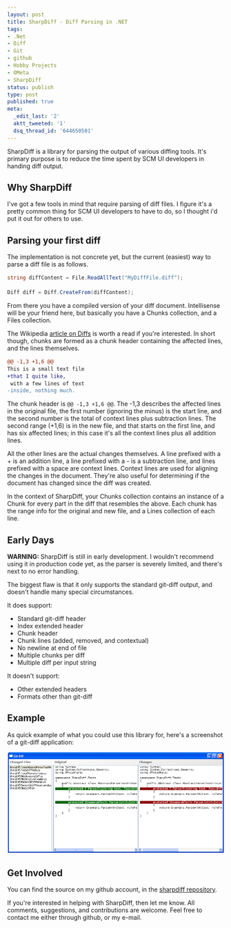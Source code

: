 ```yaml
---
layout: post
title: SharpDiff - Diff Parsing in .NET
tags:
- .Net
- Diff
- Git
- github
- Hobby Projects
- OMeta
- SharpDiff
status: publish
type: post
published: true
meta:
  _edit_last: '2'
  aktt_tweeted: '1'
  dsq_thread_id: '644650501'
---
```


SharpDiff is a library for parsing the output of various diffing tools. It's primary purpose is to reduce the time spent by SCM UI developers in handing diff output.

<!-- more -->

## Why SharpDiff

I've got a few tools in mind that require parsing of diff files. I figure it's a pretty common thing for SCM UI developers to have to do, so I thought i'd put it out for others to use.

## Parsing your first diff

The implementation is not concrete yet, but the current (easiest) way to parse a diff file is as follows.

``` csharp
string diffContent = File.ReadAllText("MyDiffFile.diff");

Diff diff = Diff.CreateFrom(diffContent);
```

From there you have a compiled version of your diff document. Intellisense will be your friend here, but basically you have a Chunks collection, and a Files collection.

The Wikipedia [article on Diffs](http://en.wikipedia.org/wiki/Diff) is worth a read if you're interested. In short though, chunks are formed as a chunk header containing the affected lines, and the lines themselves.

``` diff
@@ -1,3 +1,6 @@
This is a small text file
+that I quite like,
 with a few lines of text
-inside, nothing much.
```

The chunk header is `@@ -1,3 +1,6 @@`. The -1,3 describes the affected lines in the original file, the first number (ignoring the minus) is the start line, and the second number is the total of context lines plus subtraction lines. The second range (+1,6) is in the new file, and that starts on the first line, and has six affected lines; in this case it's all the context lines plus all addition lines.

All the other lines are the actual changes themselves. A line prefixed with a + is an addition line, a line prefixed with a - is a subtraction line, and lines prefixed with a space are context lines. Context lines are used for aligning the changes in the document. They're also useful for determining if the document has changed since the diff was created.

In the context of SharpDiff, your Chunks collection contains an instance of a Chunk for every part in the diff that resembles the above. Each chunk has the range info for the original and new file, and a Lines collection of each line.

## Early Days

**WARNING:** SharpDiff is still in early development. I wouldn't recommend using it in production code yet, as the parser is severely limited, and there's next to no error handling.

The biggest flaw is that it only supports the standard git-diff output, and doesn't handle many special circumstances.

It does support:

  * Standard git-diff header
  * Index extended header
  * Chunk header
  * Chunk lines (added, removed, and contextual)
  * No newline at end of file
  * Multiple chunks per diff
  * Multiple diff per input string

It doesn't support:

  * Other extended headers
  * Formats other than git-diff

## Example

As quick example of what you could use this library for, here's a screenshot of a git-diff application:

![Stupidly basic GUI](/images/sharpdiff-1.png)

## Get Involved

You can find the source on my github account, in the [sharpdiff repository](http://github.com/jagregory/sharpdiff).

If you're interested in helping with SharpDiff, then let me know. All comments, suggestions, and contributions are welcome. Feel free to contact me either through github, or my e-mail.
